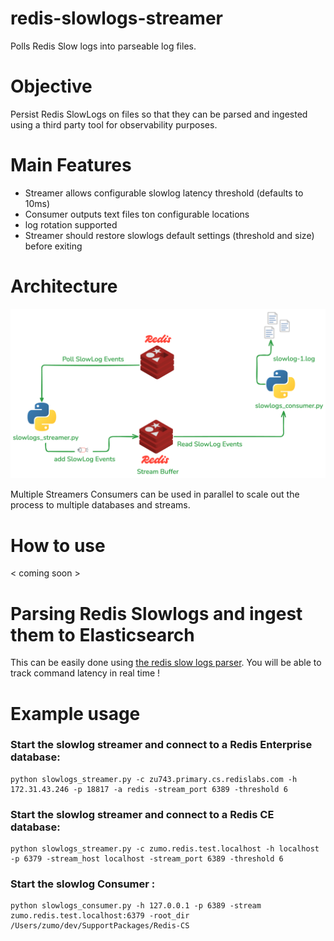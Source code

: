 # redis-slowlogs-streamer

Polls Redis Slow logs into parseable log files.

# Objective

Persist Redis SlowLogs on files so that they can be parsed and ingested using a third party tool for observability purposes. 

# Main Features

* Streamer allows configurable slowlog latency threshold  (defaults to 10ms)
* Consumer outputs  text files ton configurable locations
* log rotation supported
* Streamer should restore slowlogs default settings (threshold and size) before exiting

# Architecture

![architcture](./img/arch-2024-11-12-1710.png)

Multiple Streamers Consumers can be used in parallel to scale out the process to multiple databases and streams.

# How to use
< coming soon >


# Parsing Redis Slowlogs and ingest them to Elasticsearch

This can be easily done using  [the redis slow logs parser]([https://pages.github.com/](https://github.com/zumo64/redis-logs-parser)). 
You will be able to track command latency in real time !

# Example usage

### Start the slowlog streamer and connect to a Redis Enterprise database:

```
python slowlogs_streamer.py -c zu743.primary.cs.redislabs.com -h 172.31.43.246 -p 18817 -a redis -stream_port 6389 -threshold 6
```

### Start the slowlog streamer and connect to a Redis CE database:

```
python slowlogs_streamer.py -c zumo.redis.test.localhost -h localhost -p 6379 -stream_host localhost -stream_port 6389 -threshold 6
```

### Start the slowlog Consumer :
```
python slowlogs_consumer.py -h 127.0.0.1 -p 6389 -stream zumo.redis.test.localhost:6379 -root_dir /Users/zumo/dev/SupportPackages/Redis-CS
```
